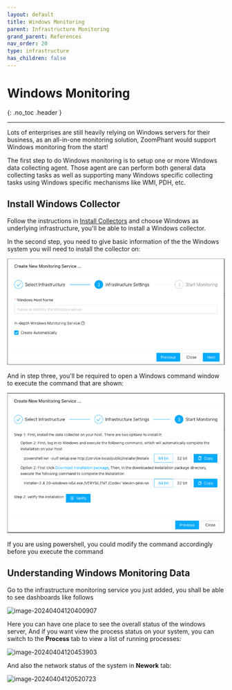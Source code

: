 ```yaml
---
layout: default
title: Windows Monitoring
parent: Infrastructure Monitoring
grand_parent: References
nav_order: 20
type: infrastructure
has_children: false
---
```


# Windows Monitoring
{: .no_toc .header }

----
Lots of enterprises are still heavily relying on Windows servers for their business, as an all-in-one monitoring solution, ZoomPhant would support Windows monitoring from the start!

The first step to do Windows monitoring is to setup one or more Windows data collecting agent. Those agent are can perform both general data collecting tasks as well as supporting many Windows specific collecting tasks using Windows specific mechanisms like WMI, PDH, etc.

## Install Windows Collector

Follow the instructions in  [Install Collectors](../collector/index.md) and choose Windows as underlying infrastructure, you'll be able to install a Windows collector.

In the second step, you need to give basic information of the the Windows system you will need to install the collector on:

![image-20240401145234615](./image-20240401145234615.png)



And in step three, you'll be required to open a Windows command window to execute the command that are shown:

![image-20240401145324845](./image-20240401145324845.png)

If you are using powershell, you could modify the command accordingly before you execute the command

## Understanding Windows Monitoring Data

Go to the infrastructure monitoring service you just added, you shall be able to see dashboards like follows

![image-20240404120400907](/Users/ning/work/zpm/zpdocs/docs/manual/10_infrastructures/windows/image-20240404120400907.png)

Here you can have one place to see the overall status of the windows server, And if you want view the process status on your system, you can switch to the **Process** tab to view a list of running processes:

![image-20240404120453903](/Users/ning/work/zpm/zpdocs/docs/manual/10_infrastructures/windows/image-20240404120453903.png)

And also the network status of the system in **Nework** tab:

![image-20240404120520723](/Users/ning/work/zpm/zpdocs/docs/manual/10_infrastructures/windows/image-20240404120520723.png)
